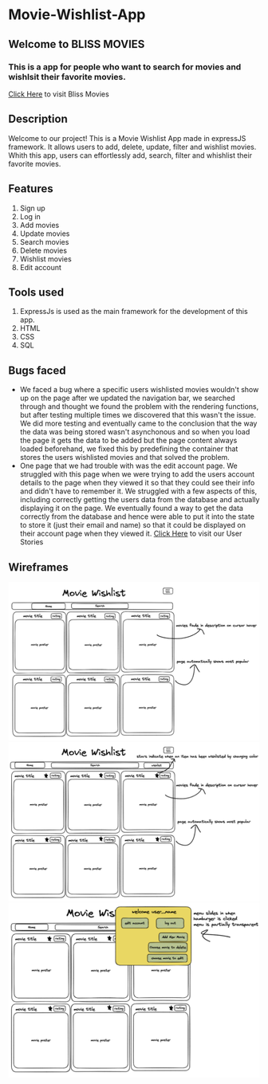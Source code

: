 # Movie-Wishlist-App
## Welcome to BLISS MOVIES
### This is a app for people who want to search for movies and wishlsit their favorite movies. 
[Click Here](https://movie-wishlist-app.onrender.com/) to visit Bliss Movies

## Description
Welcome to our project! This is a Movie Wishlist App made in expressJS framework. It allows users to add, delete, update, filter and wishlist movies. Whith this app, users can effortlessly add, search, filter and whishlist their favorite movies. 

## Features
1. Sign up
2. Log in
3. Add movies
4. Update movies
5. Search movies
6. Delete movies
7. Wishlist movies
8. Edit account 

## Tools used
1. ExpressJs is used as the main framework for the development of this app. 
2. HTML
3. CSS
4. SQL

## Bugs faced
- We faced a bug where a specific users wishlisted movies wouldn't show up on the page after we updated the navigation bar, we searched through and thought we found the problem with the rendering functions, but after testing multiple times we discovered that this wasn't the issue. We did more testing and eventually came to the conclusion that the way the data was being stored wasn't asynchonous and so when you load the page it gets the data to be added but the page content always loaded beforehand, we fixed this by predefining the container that stores the users wishlisted movies and that solved the problem.
- One page that we had trouble with was the edit account page. We struggled with this page when we were trying to add the users account details to the page when they viewed it so that they could see their info and didn't have to remember it. We struggled with a few aspects of this, including correctly getting the users data from the database and actually displaying it on the page. We eventually found a way to get the data correctly from the database and hence were able to put it into the state to store it (just their email and name) so that it could be displayed on their account page when they viewed it.
[Click Here](https://trello.com/b/BW33fYmE/user-stories) to visit our User Stories


## Wireframes 
![](./wireframe_screenshots/Screen%20Shot%202023-06-05%20at%209.17.30%20am.png)
![](./wireframe_screenshots/Screen%20Shot%202023-06-05%20at%209.17.59%20am.png)
![](./wireframe_screenshots/Screen%20Shot%202023-06-05%20at%209.18.20%20am.png)


 